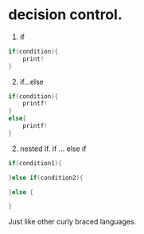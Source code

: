 # decision control.
1. if
```c
if(condition){
    print!
}
```
2. if...else
```c
if(condition){
    printf!
}
else{
    printf!
}
```
2. nested if. if ... else if

```c
if(condition1){

}else if(condition2){

}else {

}
```
Just like other curly braced languages.